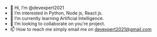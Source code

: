 - 👋 Hi, I’m @devexpert2021
- 👀 I’m interested in Python, Node js, React js.
- 🌱 I’m currently learning Artificial Intelligence.
- 💞️ I’m looking to collaborate on you're project.
- 📫 How to reach me simply email me on devexpert2021@gmail.com

<!---
devexpert2021/devexpert2021 is a ✨ special ✨ repository because its `README.md` (this file) appears on your GitHub profile.
You can click the Preview link to take a look at your changes.
--->
